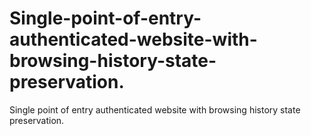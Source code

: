 # Single-point-of-entry-authenticated-website-with-browsing-history-state-preservation.
Single point of entry authenticated website with browsing history state preservation.
